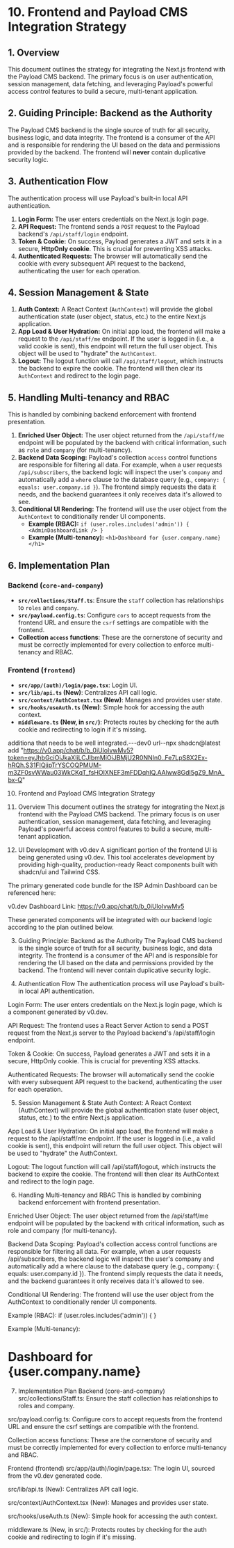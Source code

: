 # 10. Frontend and Payload CMS Integration Strategy

## 1. Overview

This document outlines the strategy for integrating the Next.js frontend with the Payload CMS backend. The primary focus is on user authentication, session management, data fetching, and leveraging Payload's powerful access control features to build a secure, multi-tenant application.

## 2. Guiding Principle: Backend as the Authority

The Payload CMS backend is the single source of truth for all security, business logic, and data integrity. The frontend is a consumer of the API and is responsible for rendering the UI based on the data and permissions provided by the backend. The frontend will **never** contain duplicative security logic.

## 3. Authentication Flow

The authentication process will use Payload's built-in local API authentication.

1.  **Login Form:** The user enters credentials on the Next.js login page.
2.  **API Request:** The frontend sends a `POST` request to the Payload backend's `/api/staff/login` endpoint.
3.  **Token & Cookie:** On success, Payload generates a JWT and sets it in a secure, **HttpOnly cookie**. This is crucial for preventing XSS attacks.
4.  **Authenticated Requests:** The browser will automatically send the cookie with every subsequent API request to the backend, authenticating the user for each operation.

## 4. Session Management & State

1.  **Auth Context:** A React Context (`AuthContext`) will provide the global authentication state (user object, status, etc.) to the entire Next.js application.
2.  **App Load & User Hydration:** On initial app load, the frontend will make a request to the `/api/staff/me` endpoint. If the user is logged in (i.e., a valid cookie is sent), this endpoint will return the full user object. This object will be used to "hydrate" the `AuthContext`.
3.  **Logout:** The logout function will call `/api/staff/logout`, which instructs the backend to expire the cookie. The frontend will then clear its `AuthContext` and redirect to the login page.

## 5. Handling Multi-tenancy and RBAC

This is handled by combining backend enforcement with frontend presentation.

1.  **Enriched User Object:** The user object returned from the `/api/staff/me` endpoint will be populated by the backend with critical information, such as `role` and `company` (for multi-tenancy).
2.  **Backend Data Scoping:** Payload's collection `access` control functions are responsible for filtering all data. For example, when a user requests `/api/subscribers`, the backend logic will inspect the user's `company` and automatically add a `where` clause to the database query (e.g., `company: { equals: user.company.id }`). The frontend simply requests the data it needs, and the backend guarantees it only receives data it's allowed to see.
3.  **Conditional UI Rendering:** The frontend will use the user object from the `AuthContext` to conditionally render UI components.
    *   **Example (RBAC):** `if (user.roles.includes('admin')) { <AdminDashboardLink /> }`
    *   **Example (Multi-tenancy):** `<h1>Dashboard for {user.company.name}</h1>`

## 6. Implementation Plan

### Backend (`core-and-company`)

*   **`src/collections/Staff.ts`**: Ensure the `staff` collection has relationships to `roles` and `company`.
*   **`src/payload.config.ts`**: Configure `cors` to accept requests from the frontend URL and ensure the `csrf` settings are compatible with the frontend.
*   **Collection `access` functions**: These are the cornerstone of security and must be correctly implemented for every collection to enforce multi-tenancy and RBAC.

### Frontend (`frontend`)

*   **`src/app/(auth)/login/page.tsx`**: Login UI.
*   **`src/lib/api.ts` (New)**: Centralizes API call logic.
*   **`src/context/AuthContext.tsx` (New)**: Manages and provides user state.
*   **`src/hooks/useAuth.ts` (New)**: Simple hook for accessing the auth context.
*   **`middleware.ts` (New, in `src/`)**: Protects routes by checking for the auth cookie and redirecting to login if it's missing.

additiona that needs to be well integrated.---dev0 url--npx shadcn@latest add "https://v0.app/chat/b/b_0iUloIvwMv5?token=eyJhbGciOiJkaXIiLCJlbmMiOiJBMjU2R0NNIn0..Fe7LpS8X2Ex-hRQh.S31FIQjipTrYSCOQPMUM-m3ZF0svWWau03WkCKqT_fsHOIXNEF3mFDDqhIQ.AAlww8GdI5gZ9_MnA_bx-Q"

10. Frontend and Payload CMS Integration Strategy
1. Overview
This document outlines the strategy for integrating the Next.js frontend with the Payload CMS backend. The primary focus is on user authentication, session management, data fetching, and leveraging Payload's powerful access control features to build a secure, multi-tenant application.

2. UI Development with v0.dev
A significant portion of the frontend UI is being generated using v0.dev. This tool accelerates development by providing high-quality, production-ready React components built with shadcn/ui and Tailwind CSS.

The primary generated code bundle for the ISP Admin Dashboard can be referenced here:

v0.dev Dashboard Link: https://v0.app/chat/b/b_0iUloIvwMv5

These generated components will be integrated with our backend logic according to the plan outlined below.

3. Guiding Principle: Backend as the Authority
The Payload CMS backend is the single source of truth for all security, business logic, and data integrity. The frontend is a consumer of the API and is responsible for rendering the UI based on the data and permissions provided by the backend. The frontend will never contain duplicative security logic.

4. Authentication Flow
The authentication process will use Payload's built-in local API authentication.

Login Form: The user enters credentials on the Next.js login page, which is a component generated by v0.dev.

API Request: The frontend uses a React Server Action to send a POST request from the Next.js server to the Payload backend's /api/staff/login endpoint.

Token & Cookie: On success, Payload generates a JWT and sets it in a secure, HttpOnly cookie. This is crucial for preventing XSS attacks.

Authenticated Requests: The browser will automatically send the cookie with every subsequent API request to the backend, authenticating the user for each operation.

5. Session Management & State
Auth Context: A React Context (AuthContext) will provide the global authentication state (user object, status, etc.) to the entire Next.js application.

App Load & User Hydration: On initial app load, the frontend will make a request to the /api/staff/me endpoint. If the user is logged in (i.e., a valid cookie is sent), this endpoint will return the full user object. This object will be used to "hydrate" the AuthContext.

Logout: The logout function will call /api/staff/logout, which instructs the backend to expire the cookie. The frontend will then clear its AuthContext and redirect to the login page.

6. Handling Multi-tenancy and RBAC
This is handled by combining backend enforcement with frontend presentation.

Enriched User Object: The user object returned from the /api/staff/me endpoint will be populated by the backend with critical information, such as role and company (for multi-tenancy).

Backend Data Scoping: Payload's collection access control functions are responsible for filtering all data. For example, when a user requests /api/subscribers, the backend logic will inspect the user's company and automatically add a where clause to the database query (e.g., company: { equals: user.company.id }). The frontend simply requests the data it needs, and the backend guarantees it only receives data it's allowed to see.

Conditional UI Rendering: The frontend will use the user object from the AuthContext to conditionally render UI components.

Example (RBAC): if (user.roles.includes('admin')) { <AdminDashboardLink /> }

Example (Multi-tenancy): <h1>Dashboard for {user.company.name}</h1>

7. Implementation Plan
Backend (core-and-company)
src/collections/Staff.ts: Ensure the staff collection has relationships to roles and company.

src/payload.config.ts: Configure cors to accept requests from the frontend URL and ensure the csrf settings are compatible with the frontend.

Collection access functions: These are the cornerstone of security and must be correctly implemented for every collection to enforce multi-tenancy and RBAC.

Frontend (frontend)
src/app/(auth)/login/page.tsx: The login UI, sourced from the v0.dev generated code.

src/lib/api.ts (New): Centralizes API call logic.

src/context/AuthContext.tsx (New): Manages and provides user state.

src/hooks/useAuth.ts (New): Simple hook for accessing the auth context.

middleware.ts (New, in src/): Protects routes by checking for the auth cookie and redirecting to login if it's missing.